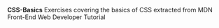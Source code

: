 <strong>CSS-Basics</strong>
Exercises covering the basics of CSS extracted from MDN Front-End Web Developer Tutorial
